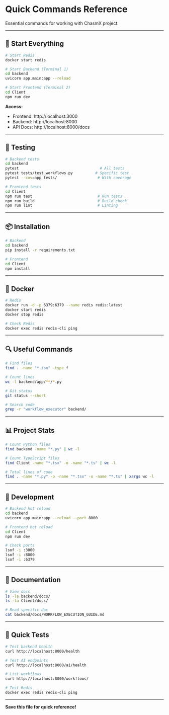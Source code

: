 # Quick Commands Reference

Essential commands for working with ChasmX project.

---

## 🚀 Start Everything

```bash
# Start Redis
docker start redis

# Start Backend (Terminal 1)
cd backend
uvicorn app.main:app --reload

# Start Frontend (Terminal 2)
cd Client
npm run dev
```

**Access:**
- Frontend: http://localhost:3000
- Backend: http://localhost:8000
- API Docs: http://localhost:8000/docs

---

## 🧪 Testing

```bash
# Backend tests
cd backend
pytest                                    # All tests
pytest tests/test_workflows.py          # Specific test
pytest --cov=app tests/                  # With coverage

# Frontend tests
cd Client
npm run test                             # Run tests
npm run build                            # Build check
npm run lint                             # Linting
```

---

## 📦 Installation

```bash
# Backend
cd backend
pip install -r requirements.txt

# Frontend
cd Client
npm install
```

---

## 🐳 Docker

```bash
# Redis
docker run -d -p 6379:6379 --name redis redis:latest
docker start redis
docker stop redis

# Check Redis
docker exec redis redis-cli ping
```

---

## 🔍 Useful Commands

```bash
# Find files
find . -name "*.tsx" -type f

# Count lines
wc -l backend/app/**/*.py

# Git status
git status --short

# Search code
grep -r "workflow_executor" backend/
```

---

## 📊 Project Stats

```bash
# Count Python files
find backend -name "*.py" | wc -l

# Count TypeScript files
find Client -name "*.tsx" -o -name "*.ts" | wc -l

# Total lines of code
find . -name "*.py" -o -name "*.tsx" -o -name "*.ts" | xargs wc -l
```

---

## 🔧 Development

```bash
# Backend hot reload
cd backend
uvicorn app.main:app --reload --port 8000

# Frontend hot reload
cd Client
npm run dev

# Check ports
lsof -i :3000
lsof -i :8000
lsof -i :6379
```

---

## 📝 Documentation

```bash
# View docs
ls -la backend/docs/
ls -la Client/docs/

# Read specific doc
cat backend/docs/WORKFLOW_EXECUTION_GUIDE.md
```

---

## 🎯 Quick Tests

```bash
# Test backend health
curl http://localhost:8000/health

# Test AI endpoints
curl http://localhost:8000/ai/health

# List workflows
curl http://localhost:8000/workflows/

# Test Redis
docker exec redis redis-cli ping
```

---

**Save this file for quick reference!**

